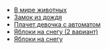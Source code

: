 * [В мире животных](В%20мире%20животных)
* [Замок из дождя](Замок%20из%20дождя)
* [Плачет девочка с автоматом](Плачет%20девочка%20с%20автоматом)
* [Яблоки на снегу (2 вариант)](Яблоки%20на%20снегу%20(2%20вариант))
* [Яблоки на снегу](Яблоки%20на%20снегу)